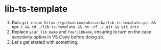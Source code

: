 # lib-ts-template

1. Run: `git clone https://github.com/akirarika/lib-ts-template.git && npm i && cd ./lib-ts-template && rm -rf ./.git && git init`
2. Replace `your_lib_name` and `YourLibName`, ensuring to turn on the case sensitivity option in VS Code before doing so.
3. Let's get started with something.